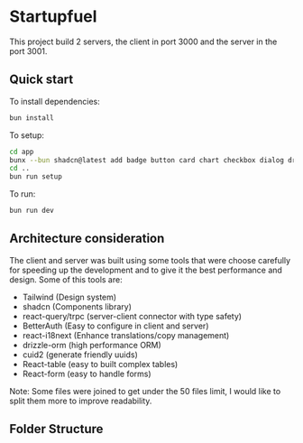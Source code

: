 # Startupfuel

This project build 2 servers, the client in port 3000 and the server in the port 3001.

## Quick start

To install dependencies:

```bash
bun install
```

To setup:

```bash
cd app
bunx --bun shadcn@latest add badge button card chart checkbox dialog drawer dropdown-menu input label select separator sheet sidebar skeleton sonner table tabs toggle-group toggle tooltip
cd ..
bun run setup
```

To run:

```bash
bun run dev

```

## Architecture consideration

The client and server was built using some tools that were choose carefully for speeding up the development and to give it the best performance and design. Some of this tools are:

- Tailwind (Design system)
- shadcn (Components library)
- react-query/trpc (server-client connector with type safety)
- BetterAuth (Easy to configure in client and server)
- react-i18next (Enhance translations/copy management)
- drizzle-orm (high performance ORM)
- cuid2 (generate friendly uuids)
- React-table (easy to built complex tables)
- React-form (easy to handle forms)

Note: Some files were joined to get under the 50 files limit, I would like to split them more to improve readability.

## Folder Structure

